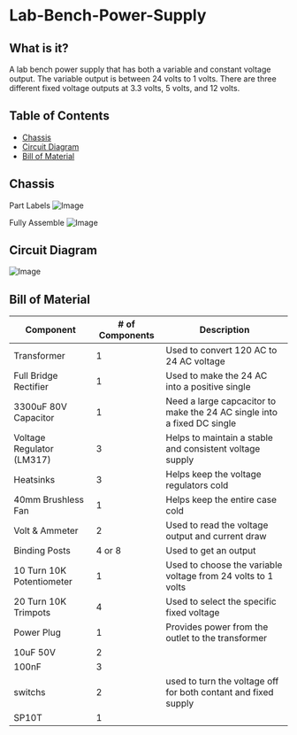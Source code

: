# Lab-Bench-Power-Supply

## What is it?
A lab bench power supply that has both a variable and constant voltage output. The variable output is between 24 volts to 1 volts. There are three different fixed voltage outputs at 3.3 volts, 5 volts, and 12 volts. 

## Table of Contents

- [Chassis](#chassis)
- [Circuit Diagram](#circuit-diagram)
- [Bill of Material](#bill-of-material)

## Chassis

Part Labels 
![Image](https://github.com/user-attachments/assets/2ab2d942-4c63-4bbf-a29e-2c8f60b880a3)

Fully Assemble 
![Image](https://github.com/user-attachments/assets/76dd0ce3-775c-4afb-b1f3-6f0e68f42456)

## Circuit Diagram

![Image](https://github.com/user-attachments/assets/9b475e80-6cff-46f1-94d9-532394ece95e)

## Bill of Material

| Component                               | # of Components  | Description                                                              |
|-----------------------------------------|--------------|--------------------------------------------------------------------------|
| Transformer                             | 1            | Used to convert 120 AC to 24 AC voltage                                  |
| Full Bridge Rectifier                   | 1            | Used to make the 24 AC into a positive single                            |
| 3300uF 80V Capacitor                    | 1            | Need a large capcacitor to make the 24 AC single into a fixed DC single  |
| Voltage Regulator (LM317)               | 3            | Helps to maintain a stable and consistent voltage supply                 |
| Heatsinks                               | 3            | Helps keep the voltage regulators cold                                   |
| 40mm Brushless Fan                      | 1            | Helps keep the entire case cold                                          |
| Volt & Ammeter                          | 2            | Used to read the voltage output and current draw                         |
| Binding Posts                           | 4 or 8       | Used to get an output                                                    |
| 10 Turn 10K Potentiometer               | 1            | Used to choose the variable voltage from 24 volts to 1 volts             |
| 20 Turn 10K Trimpots                    | 4            | Used to select the specific fixed voltage                                |
| Power Plug                              | 1            | Provides power from the outlet to the transformer                        |
| 10uF 50V                                | 2            |                                                                          |
| 100nF                                   | 3            |                                                                          |
| switchs                                 | 2            | used to turn the voltage off for both contant and fixed supply           |
| SP10T                                   | 1            |                                                                          |




